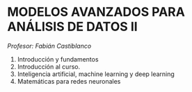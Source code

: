 # **MODELOS AVANZADOS PARA ANÁLISIS DE DATOS II**	

*Profesor: Fabián Castiblanco*

<ol> 
 <li> Introducción y fundamentos
 <li> Introducción al curso. 
 <li>	Inteligencia artificial, machine learning y deep learning 
 <li> Matemáticas para redes neuronales 
 </o1> 
